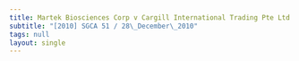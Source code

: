 ```yaml
---
title: Martek Biosciences Corp v Cargill International Trading Pte Ltd
subtitle: "[2010] SGCA 51 / 28\_December\_2010"
tags: null
layout: single
---
```


